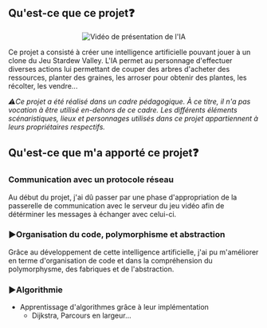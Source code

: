## Qu'est-ce que ce projet❓
<div align="center">
 <img src="media/BandeAnnonceIA.gif" alt="Vidéo de présentation de l'IA">
</div>
<p>Ce projet a consisté à créer une intelligence artificielle pouvant jouer à un clone du Jeu Stardew Valley. L'IA permet au personnage d'effectuer diverses actions lui permettant de couper des arbres d'acheter des ressources, planter des graines, les arroser pour obtenir des plantes, les récolter, les vendre...</p>

<i>⚠️Ce projet a été réalisé dans un cadre pédagogique. À ce titre, il n'a pas vocation à être utilisé en-dehors de ce cadre. Les différents éléments scénaristiques, lieux et personnages utilisés dans ce projet appartiennent à leurs propriétaires respectifs.</i>

## Qu'est-ce que m'a apporté ce projet❓

### Communication avec un protocole réseau
Au début du projet, j'ai dû passer par une phase d'appropriation de la passerelle de communication avec le serveur du jeu vidéo afin de détérminer les messages à échanger avec celui-ci.

### ▶️Organisation du code, polymorphisme et abstraction 
Grâce au développement de cette intelligence artificielle, j'ai pu m'améliorer en terme d'organisation de code et dans la compréhension du polymorphysme, des fabriques et de l'abstraction.

### ▶️Algorithmie
* Apprentissage d'algorithmes grâce à leur implémentation
  * Dijkstra, Parcours en largeur…

